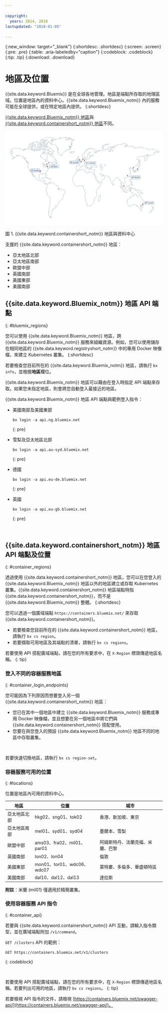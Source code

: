 ```yaml
---

copyright:
  years: 2014, 2018
lastupdated: "2018-01-05"

---
```


{:new_window: target="_blank"}
{:shortdesc: .shortdesc}
{:screen: .screen}
{:pre: .pre}
{:table: .aria-labeledby="caption"}
{:codeblock: .codeblock}
{:tip: .tip}
{:download: .download}

# 地區及位置
{{site.data.keyword.Bluemix}} 是在全球各地管理。地區是端點所存取的地理區域。位置是地區內的資料中心。{{site.data.keyword.Bluemix_notm}} 內的服務可能在全球提供，或在特定地區內提供。
{:shortdesc}

[{{site.data.keyword.Bluemix_notm}} 地區](#bluemix_regions)與 [{{site.data.keyword.containershort_notm}} 地區](#container_regions)不同。

![{{site.data.keyword.containershort_notm}} 地區與資料中心](/images/regions.png)

圖 1. {{site.data.keyword.containershort_notm}} 地區與資料中心

支援的 {{site.data.keyword.containershort_notm}} 地區：
  * 亞太地區北部
  * 亞太地區南部
  * 歐盟中部
  * 英國南部
  * 美國東部
  * 美國南部




## {{site.data.keyword.Bluemix_notm}} 地區 API 端點
{: #bluemix_regions}

您可以使用 {{site.data.keyword.Bluemix_notm}} 地區，跨 {{site.data.keyword.Bluemix_notm}} 服務來組織資源。例如，您可以使用儲存在相同地區的 {{site.data.keyword.registryshort_notm}} 中的專用 Docker 映像檔，來建立 Kubernetes 叢集。
{:shortdesc}

若要檢查您目前所在的 {{site.data.keyword.Bluemix_notm}} 地區，請執行 `bx info`，並檢閱**地區**欄位。

{{site.data.keyword.Bluemix_notm}} 地區可以藉由在登入時指定 API 端點來存取。如果您未指定地區，則會將您自動登入最接近的地區。

{{site.data.keyword.Bluemix_notm}} 地區 API 端點與範例登入指令：

  * 美國南部及美國東部
      ```
      bx login -a api.ng.bluemix.net
      ```
      {: pre}

  * 雪梨及亞太地區北部
      ```
      bx login -a api.au-syd.bluemix.net
      ```
      {: pre}

  * 德國
      ```
      bx login -a api.eu-de.bluemix.net
      ```
      {: pre}

  * 英國
      ```
      bx login -a api.eu-gb.bluemix.net
      ```
      {: pre}



<br />


## {{site.data.keyword.containershort_notm}} 地區 API 端點及位置
{: #container_regions}

透過使用 {{site.data.keyword.containershort_notm}} 地區，您可以在您登入的 {{site.data.keyword.Bluemix_notm}} 地區以外的地區建立或存取 Kubernetes 叢集。{{site.data.keyword.containershort_notm}} 地區端點特指 {{site.data.keyword.containershort_notm}}，而不是 {{site.data.keyword.Bluemix_notm}} 整體。
{:shortdesc}

您可以透過一個廣域端點 `https://containers.bluemix.net/` 來存取 {{site.data.keyword.containershort_notm}}。
* 若要檢查您目前所在的 {{site.data.keyword.containershort_notm}} 地區，請執行 `bx cs region`。
* 若要擷取可用地區及其端點的清單，請執行 `bx cs regions`。

若要使用 API 搭配廣域端點，請在您的所有要求中，在 `X-Region` 標頭傳遞地區名稱。
{: tip}

### 登入不同的容器服務地區
{: #container_login_endpoints}

您可能因為下列原因而想要登入另一個 {{site.data.keyword.containershort_notm}} 地區：
  * 您已在其中一個地區中建立 {{site.data.keyword.Bluemix_notm}} 服務或專用 Docker 映像檔，並且想要在另一個地區中將它們與 {{site.data.keyword.containershort_notm}} 搭配使用。
  * 您要在與您登入的預設 {{site.data.keyword.Bluemix_notm}} 地區不同的地區中存取叢集。

</br>

若要快速切換地區，請執行 `bx cs region-set`。

### 容器服務可用的位置
{: #locations}

位置是地區內可用的資料中心。

  | 地區| 位置| 城市|
  |--------|----------|------|
  | 亞太地區北部| hkg02、sng01、tok02 | 香港、新加坡、東京|
  | 亞太地區南部| mel01、syd01、syd04| 墨爾本、雪梨|
  | 歐盟中部| ams03、fra02、mil01、par01| 阿姆斯特丹、法蘭克福、米蘭、巴黎|
  | 英國南部| lon02、lon04| 倫敦|
  | 美國東部| <ph class="mon">mon01、</ph>tor01、wdc06、wdc07| <ph class="mon">蒙特婁、</ph>多倫多、華盛頓特區|
  | 美國南部| dal10、dal12、dal13       | 達拉斯 |

**附註**：米蘭 (mil01) 僅適用於精簡叢集。

### 使用容器服務 API 指令
{: #container_api}

若要與 {{site.data.keyword.containershort_notm}} API 互動，請輸入指令類型，並在廣域端點附加 `/v1/command`。

`GET /clusters` API 的範例：
  ```
  GET https://containers.bluemix.net/v1/clusters
  ```
  {: codeblock}

</br>

若要使用 API 搭配廣域端點，請在您的所有要求中，在 `X-Region` 標頭傳遞地區名稱。若要列出可用的地區，請執行 `bx cs regions`。
{: tip}

若要檢視 API 指令的文件，請檢視 [https://containers.bluemix.net/swagger-api/](https://containers.bluemix.net/swagger-api/)。
